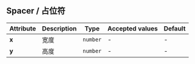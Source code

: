 ## Spacer / 占位符

<ex-code name="ex-spacer-vertical"></ex-code>

<ex-code name="ex-spacer-horizontal"></ex-code>

<ex-footer edit-link="https://github.com/zeit-ui/vue/edit/master/docs/en-us/components/spacer.md">

| Attribute | Description | Type | Accepted values | Default
| ---------- | ---------- | ---- |  -------------- | ------ |
| **x** | 宽度 | `number` | - | - |
| **y** | 高度 | `number` | - | - |

</ex-footer>
